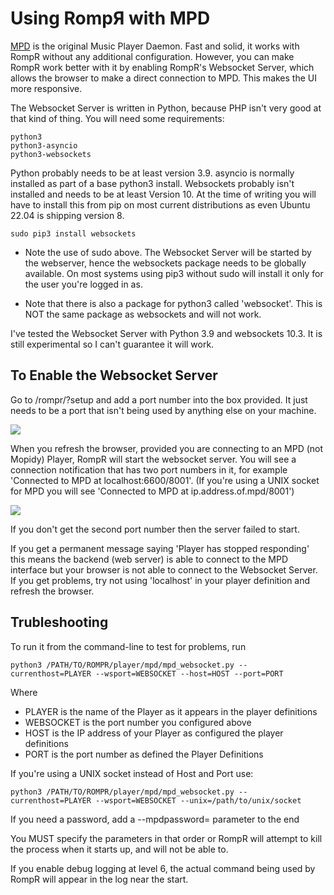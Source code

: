 # Using RompЯ with MPD

[MPD](https://www.musicpd.org/) is the original Music Player Daemon. Fast and solid, it works with RompR without any additional configuration.
However, you can make RompR work better with it by enabling RompR's Websocket Server, which allows the browser to make a direct connection
to MPD. This makes the UI more responsive.

The Websocket Server is written in Python, because PHP isn't very good at that kind of thing. You will need some requirements:

	python3
	python3-asyncio
	python3-websockets

Python probably needs to be at least version 3.9. asyncio is normally installed as part of a base python3 install.
Websockets probably isn't installed and needs to be at least Version 10. At the time of writing you will have to install this from
pip on most current distributions as even Ubuntu 22.04 is shipping version 8.

	sudo pip3 install websockets

* Note the use of sudo above. The Websocket Server will be started by the webserver, hence the websockets package needs to be
globally available. On most systems using pip3 without sudo will install it only for the user you're logged in as.

* Note that there is also a package for python3 called 'websocket'. This is NOT the same package as websockets and will not work.

I've tested the Websocket Server with Python 3.9 and websockets 10.3. It is still experimental so I can't guarantee it will work.

## To Enable the Websocket Server

Go to /rompr/?setup and add a port number into the box provided. It just needs to be a port that isn't being used by anything else on your machine.

![](/images/mpdsocket.png)

When you refresh the browser, provided you are connecting to an MPD (not Mopidy) Player, RompR will start the websocket server.
You will see a connection notification that has two port numbers in it, for example 'Connected to MPD at localhost:6600/8001'.
(If you're using a UNIX socket for MPD you will see 'Connected to MPD at ip.address.of.mpd/8001')

![](/images/mpd_on_ws.png)

If you don't get the second port number then the server failed to start.

If you get a permanent message saying 'Player has stopped responding' this means the backend (web server) is able to connect to the MPD interface
but your browser is not able to connect to the Websocket Server. If you get problems, try not using 'localhost' in your player definition and refresh
the browser.

## Trubleshooting

To run it from the command-line to test for problems, run

	python3 /PATH/TO/ROMPR/player/mpd/mpd_websocket.py --currenthost=PLAYER --wsport=WEBSOCKET --host=HOST --port=PORT

Where

* PLAYER is the name of the Player as it appears in the player definitions
* WEBSOCKET is the port number you configured above
* HOST is the IP address of your Player as configured the player definitions
* PORT is the port number as defined the Player Definitions

If you're using a UNIX socket instead of Host and Port use:

	python3 /PATH/TO/ROMPR/player/mpd/mpd_websocket.py --currenthost=PLAYER --wsport=WEBSOCKET --unix=/path/to/unix/socket

If you need a password, add a --mpdpassword= parameter to the end

You MUST specify the parameters in that order or RompR will attempt to kill the process when it starts up, and will not be able to.

If you enable debug logging at level 6, the actual command being used by RompR will appear in the log near the start.